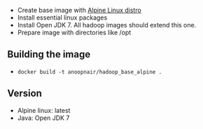 - Create base image with [Alpine Linux distro](http://www.alpinelinux.org/) 
- Install essential linux packages
- Install Open JDK 7. All hadoop images should extend this one.
- Prepare image with directories like /opt


Building the image
----
- ``docker build -t anoopnair/hadoop_base_alpine .``

Version
---
- Alpine linux:  latest
- Java: Open JDK 7 

